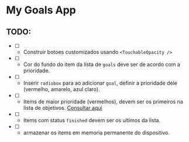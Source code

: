 # My Goals App

## TODO:

- [ ] - Construir botoes customizados usando `<TouchableOpacity />`
- [ ] - Cor do fundo do item da lista de `goals` deve ser de acordo com a prioridade.
- [ ] - Inserir `radiobox` para ao adicionar `goal`, definir a prioridade dele (vermelho, amarelo, azul claro).
- [ ] - Items de maior prioridade (vermelhos), devem ser os primeiros na lista de objetivos. [Consultar aqui](https://callstack.github.io/react-native-paper/radio-button.html)
- [ ] - Items com status `finished` devem ser os ultimos da lista.
- [ ] - armazenar os items em memoria permanente do dispositivo.
